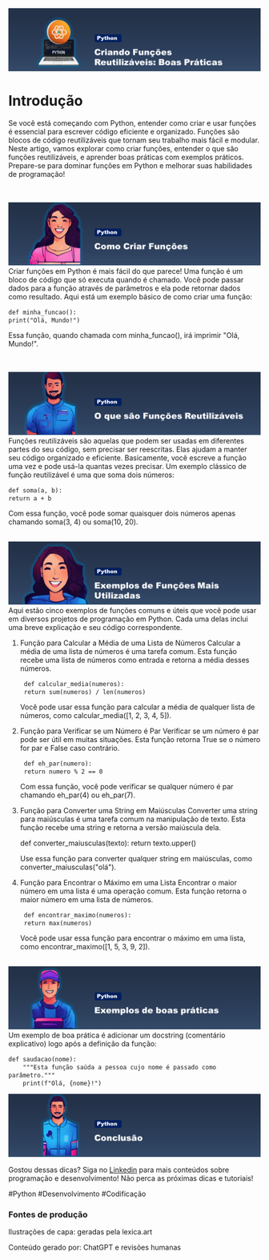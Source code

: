 <img src="src/Capa Python.png">

# Introdução
<p>Se você está começando com Python, entender como criar e usar funções é essencial para escrever código eficiente e organizado. Funções são blocos de código reutilizáveis que tornam seu trabalho mais fácil e modular. Neste artigo, vamos explorar como criar funções, entender o que são funções reutilizáveis, e aprender boas práticas com exemplos práticos. Prepare-se para dominar funções em Python e melhorar suas habilidades de programação!</p>
<br><br>
<img src="src/titulo-1.png">
Criar funções em Python é mais fácil do que parece! Uma função é um bloco de código que só executa quando é chamado. Você pode passar dados para a função através de parâmetros e ela pode retornar dados como resultado. Aqui está um exemplo básico de como criar uma função:

    def minha_funcao():
    print("Olá, Mundo!")

Essa função, quando chamada com minha_funcao(), irá imprimir "Olá, Mundo!".

<br><br>
<img src="src/titulo-2.png">
<br>
Funções reutilizáveis são aquelas que podem ser usadas em diferentes partes do seu código, sem precisar ser reescritas. Elas ajudam a manter seu código organizado e eficiente. Basicamente, você escreve a função uma vez e pode usá-la quantas vezes precisar. Um exemplo clássico de função reutilizável é uma que soma dois números:

    def soma(a, b):
    return a + b

Com essa função, você pode somar quaisquer dois números apenas chamando soma(3, 4) ou soma(10, 20).
<br><br>

<img src="src/titulo-3.png">
<br>
Aqui estão cinco exemplos de funções comuns e úteis que você pode usar em diversos projetos de programação em Python. Cada uma delas inclui uma breve explicação e seu código correspondente.

1. Função para Calcular a Média de uma Lista de Números
Calcular a média de uma lista de números é uma tarefa comum. Esta função recebe uma lista de números como entrada e retorna a média desses números.

        def calcular_media(numeros):
        return sum(numeros) / len(numeros)

    Você pode usar essa função para calcular a média de qualquer lista de números, como calcular_media([1, 2, 3, 4, 5]).

2. Função para Verificar se um Número é Par
Verificar se um número é par pode ser útil em muitas situações. Esta função retorna True se o número for par e False caso contrário.

        def eh_par(numero):
        return numero % 2 == 0

    Com essa função, você pode verificar se qualquer número é par chamando eh_par(4) ou eh_par(7).

3. Função para Converter uma String em Maiúsculas
Converter uma string para maiúsculas é uma tarefa comum na manipulação de texto. Esta função recebe uma string e retorna a versão maiúscula dela.

    def converter_maiusculas(texto):
    return texto.upper()

    Use essa função para converter qualquer string em maiúsculas, como converter_maiusculas("olá").

4. Função para Encontrar o Máximo em uma Lista
Encontrar o maior número em uma lista é uma operação comum. Esta função retorna o maior número em uma lista de números.

        def encontrar_maximo(numeros):
        return max(numeros)

    Você pode usar essa função para encontrar o máximo em uma lista, como encontrar_maximo([1, 5, 3, 9, 2]).
<br><br>

<img src="src/titulo-4.png">
<br>
Um exemplo de boa prática é adicionar um docstring (comentário explicativo) logo após a definição da função:

    def saudacao(nome):
        """Esta função saúda a pessoa cujo nome é passado como parâmetro."""
        print(f"Olá, {nome}!")

<img src="src/titulo-5.png">
<br>
<p>Gostou dessas dicas? Siga no <a href="https://www.linkedin.com/in/elisabete-augusto-gomes">Linkedin</a> para mais conteúdos sobre programação e desenvolvimento! Não perca as próximas dicas e tutoriais!</p>

#Python #Desenvolvimento #Codificação

### Fontes de produção
Ilustrações de capa: geradas pela lexica.art

Conteúdo gerado por: ChatGPT e revisões humanas


